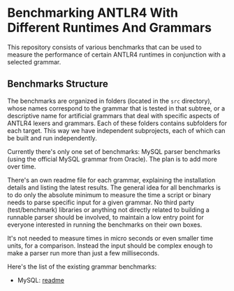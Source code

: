 # Benchmarking ANTLR4 With Different Runtimes And Grammars

This repository consists of various benchmarks that can be used to measure the performance of certain ANTLR4 runtimes in conjunction with a selected grammar. 

## Benchmarks Structure

The benchmarks are organized in folders (located in the `src` directory), whose names correspond to the grammar that is tested in that subtree, or a descriptive name for artificial grammars that deal with specific aspects of ANTLR4 lexers and grammars. Each of these folders contains subfolders for each target. This way we have independent subprojects, each of which can be built and run independently.

Currently there's only one set of benchmarks: MySQL parser benchmarks (using the official MySQL grammar from Oracle). The plan is to add more over time.

There's an own readme file for each grammar, explaining the installation details and listing the latest results. The general idea for all benchmarks is to do only the absolute minimum to measure the time a script or binary needs to parse specific input for a given grammar. No third party (test/benchmark) libraries or anything not directly related to building a runnable parser should be involved, to maintain a low entry point for everyone interested in running the benchmarks on their own boxes. 

It's not needed to measure times in micro seconds or even smaller time units, for a comparison. Instead the input should be complex enough to make a parser run more than just a few milliseconds.

Here's the list of the existing grammar benchmarks:

- MySQL: [readme](src/mysql/readme.md)
